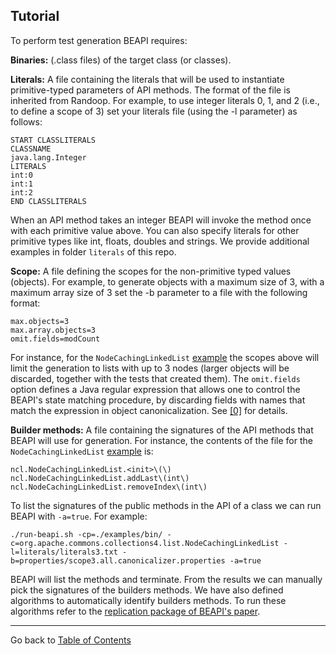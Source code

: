 ## Tutorial

To perform test generation BEAPI requires:

**Binaries:** (.class files) of the target class (or classes).

**Literals:** A file containing the literals that will be used to instantiate primitive-typed parameters of API methods. The format of the file is inherited from Randoop. For example, to use integer literals 0, 1, and 2 (i.e., to define a scope of 3) set your literals file (using the -l parameter) as follows:

``` 
START CLASSLITERALS
CLASSNAME
java.lang.Integer
LITERALS
int:0
int:1
int:2
END CLASSLITERALS
```

When an API method takes an integer BEAPI will invoke the method once with each primitive value above. You can also specify literals for other primitive types like int, floats, doubles and strings. We provide additional examples in folder `literals` of this repo.


**Scope:** A file defining the scopes for the non-primitive typed values (objects). For example, to generate objects with a maximum size of 3, with a maximum array size of 3 set the -b parameter to a file with the following format:

```
max.objects=3
max.array.objects=3
omit.fields=modCount
```

For instance, for the `NodeCachingLinkedList` [example](README.md#running-a-simple-example) the scopes above will limit the generation to lists with up to 3 nodes (larger objects will be discarded, together with the tests that created them). The `omit.fields` option defines a Java regular expression that allows one to control the BEAPI's state matching procedure, by discarding fields with names that match the expression in object canonicalization. See [[0]](README.md#references) for details.

**Builder methods:** A file containing the signatures of the API methods that BEAPI will use for generation. For instance, the contents of the file for the `NodeCachingLinkedList` [example](README.md#running-a-simple-example) is:
     
```
ncl.NodeCachingLinkedList.<init>\(\)
ncl.NodeCachingLinkedList.addLast\(int\)
ncl.NodeCachingLinkedList.removeIndex\(int\)
```
   
To list the signatures of the public methods in the API of a class we can run BEAPI with `-a=true`. For example:
```
./run-beapi.sh -cp=./examples/bin/ -c=org.apache.commons.collections4.list.NodeCachingLinkedList -l=literals/literals3.txt -b=properties/scope3.all.canonicalizer.properties -a=true
```

BEAPI will list the methods and terminate. From the results we can manually pick the signatures of the builders methods. We have also defined algorithms to automatically identify builders methods. To run these algorithms refer to the [replication package of BEAPI's paper](https://github.com/mpolitano/bounded-exhaustive-api-testgen/blob/main/RUN_BEAPI.md). 



* * *

Go back to [Table of Contents](README.md)

